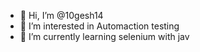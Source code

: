 - 👋 Hi, I’m @10gesh14
- 👀 I’m interested in Automaction testing
- 🌱 I’m currently learning  selenium with jav

<!---
10gesh14/10gesh14 is a ✨ special ✨ repository because its `README.md` (this file) appears on your GitHub profile.
You can click the Preview link to take a look at your changes.
--->
